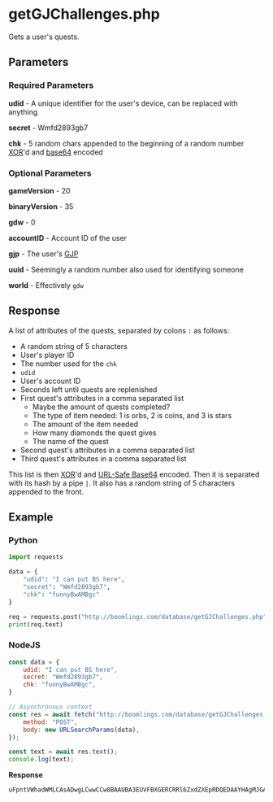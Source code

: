 # getGJChallenges.php

Gets a user's quests.

## Parameters

### Required Parameters

**udid** - A unique identifier for the user's device, can be replaced with anything

**secret** - Wmfd2893gb7

**chk** - 5 random chars appended to the beginning of a random number [XOR](/topics/encryption/xor.md)'d and [base64](/topics/encryption/base64.md) encoded

### Optional Parameters

**gameVersion** - 20

**binaryVersion** - 35

**gdw** - 0

**accountID** - Account ID of the user

**gjp** - The user's [GJP](/topics/encryption/gjp.md)

**uuid** - Seemingly a random number also used for identifying someone

**world** - Effectively `gdw`

## Response

A list of attributes of the quests, separated by colons `:` as follows:
- A random string of 5 characters
- User's player ID
- The number used for the `chk`
- `udid`
- User's account ID
- Seconds left until quests are replenished
- First quest's attributes in a comma separated list
	- Maybe the amount of quests completed?
	- The type of item needed: 1 is orbs, 2 is coins, and 3 is stars
	- The amount of the item needed
	- How many diamonds the quest gives
	- The name of the quest
- Second quest's attributes in a comma separated list
- Third quest's attributes in a comma separated list

This list is then [XOR](/topics/encryption/xor.md)'d and [URL-Safe Base64](/topics/encryption/base64.md) encoded. Then it is separated with its hash by a pipe `|`. It also has a random string of 5 characters appended to the front.

## Example

<!-- tabs:start -->

### **Python**

```py
import requests

data = {
    "udid": "I can put BS here",
    "secret": "Wmfd2893gb7",
    "chk": "funnyBwAMBgc"
}

req = requests.post("http://boomlings.com/database/getGJChallenges.php", data=data)
print(req.text)
```

### **NodeJS**

```js
const data = {
	udid: "I can put BS here",
	secret: "Wmfd2893gb7",
	chk: "funnyBwAMBgc",
}

// Asynchronous context
const res = await fetch("http://boomlings.com/database/getGJChallenges.php", {
	method: "POST",
	body: new URLSearchParams(data),
});

const text = await res.text();
console.log(text);
```
**Response**
```py
uFpntVWhadWMLCAsADwgLCwwCCw8BAAUBA3EUVFBXGERCRRl6ZxdZXEpRDQEDAAYHAgMJGAUdCxQBG3JWUVoXd1BWUFJDAwkYBB0ICBgGARVrQFZDGXtbW11cW0BYQwMJGAYdCAgEBx0IDRh4Q1sYeVZCTV1G|00bb89e2d55fc22fb9b60b9f41f1d6e5663b3036
```

<!-- tabs:end -->